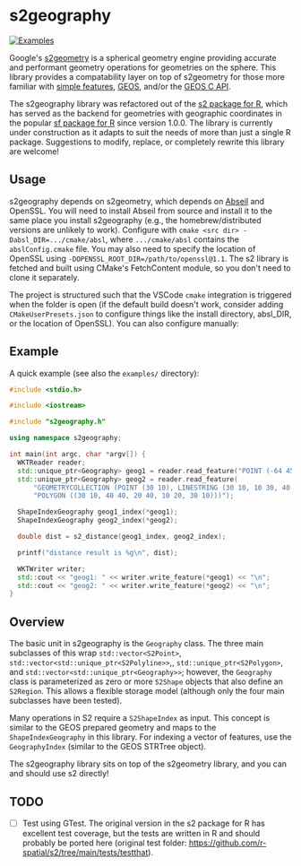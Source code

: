 
# s2geography

[![Examples](https://github.com/paleolimbot/s2geography/actions/workflows/run-examples.yaml/badge.svg)](https://github.com/paleolimbot/s2geography/actions/workflows/run-examples.yaml)

Google's [s2geometry](https://github.com/google/s2geometry) is a spherical geometry engine providing accurate and performant geometry operations for geometries on the sphere. This library provides a compatability layer on top of s2geometry for those more familiar with [simple features](https://en.wikipedia.org/wiki/Simple_Features), [GEOS](https://libgeos.org), and/or the [GEOS C API](https://libgeos.org/doxygen/geos__c_8h.html).

The s2geography library was refactored out of the [s2 package for R](https://github.com/r-spatial/s2), which has served as the backend for geometries with geographic coordinates in the popular [sf package for R](https://github.com/r-spatial/sf) since version 1.0.0. The library is currently under construction as it adapts to suit the needs of more than just a single R package. Suggestions to modify, replace, or completely rewrite this library are welcome!

## Usage

s2geography depends on s2geometry, which depends on [Abseil](https://github.com/abseil/abseil-cpp) and OpenSSL. You will need to install Abseil from source and install it to the same place you install s2geography (e.g., the homebrew/distributed versions are unlikely to work). Configure with `cmake <src dir> -Dabsl_DIR=.../cmake/absl`, where `.../cmake/absl` contains the `abslConfig.cmake` file. You may also need to specify the location of OpenSSL using `-DOPENSSL_ROOT_DIR=/path/to/openssl@1.1`. The s2 library is fetched and built using CMake's FetchContent module, so you don't need to clone it separately.

The project is structured such that the VSCode `cmake` integration is triggered when the folder is open (if the default build doesn't work, consider adding `CMakeUserPresets.json` to configure things like the install directory, absl_DIR, or the location of OpenSSL). You can also configure manually:

## Example

A quick example (see also the `examples/` directory):

```cpp
#include <stdio.h>

#include <iostream>

#include "s2geography.h"

using namespace s2geography;

int main(int argc, char *argv[]) {
  WKTReader reader;
  std::unique_ptr<Geography> geog1 = reader.read_feature("POINT (-64 45)");
  std::unique_ptr<Geography> geog2 = reader.read_feature(
      "GEOMETRYCOLLECTION (POINT (30 10), LINESTRING (30 10, 10 30, 40 40), "
      "POLYGON ((30 10, 40 40, 20 40, 10 20, 30 10)))");

  ShapeIndexGeography geog1_index(*geog1);
  ShapeIndexGeography geog2_index(*geog2);

  double dist = s2_distance(geog1_index, geog2_index);

  printf("distance result is %g\n", dist);

  WKTWriter writer;
  std::cout << "geog1: " << writer.write_feature(*geog1) << "\n";
  std::cout << "geog2: " << writer.write_feature(*geog2) << "\n";
}
```

## Overview

The basic unit in s2geography is the `Geography` class. The three main subclasses of this wrap `std::vector<S2Point>`, `std::vector<std::unique_ptr<S2Polyline>>`,, `std::unique_ptr<S2Polygon>`, and `std::vector<std::unique_ptr<Geography>>`; however, the `Geography` class is parameterized as zero or more `S2Shape` objects that also define an `S2Region`. This allows a flexible storage model (although only the four main subclasses have been tested).

Many operations in S2 require a `S2ShapeIndex` as input. This concept is similar to the GEOS prepared geometry and maps to the `ShapeIndexGeography` in this library. For indexing a vector of features, use the `GeographyIndex` (similar to the GEOS STRTree object).

The s2geography library sits on top of the s2geometry library, and you can and should use s2 directly!

## TODO

- [ ] Test using GTest. The original version in the s2 package for R has excellent test coverage, but the tests are written in R and should probably be ported here (original test folder: https://github.com/r-spatial/s2/tree/main/tests/testthat).
